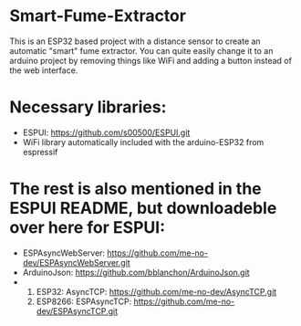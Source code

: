# Smart-Fume-Extractor
This is an ESP32 based project with a distance sensor to create an automatic "smart" fume extractor. You can quite easily change it to an arduino project by removing things like WiFi and adding a button instead of the web interface.

# Necessary libraries:
- ESPUI: https://github.com/s00500/ESPUI.git
- WiFi library automatically included with the arduino-ESP32 from espressif

# The rest is also mentioned in the ESPUI README, but downloadeble over here for ESPUI:
- ESPAsyncWebServer: https://github.com/me-no-dev/ESPAsyncWebServer.git
- ArduinoJson: https://github.com/bblanchon/ArduinoJson.git
- 1. ESP32: AsyncTCP: https://github.com/me-no-dev/AsyncTCP.git
  2. ESP8266: ESPAsyncTCP: https://github.com/me-no-dev/ESPAsyncTCP.git
